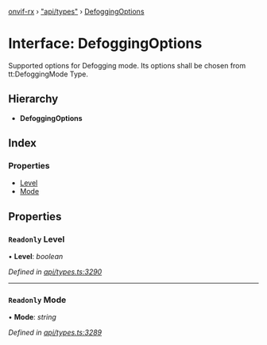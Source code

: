 [onvif-rx](../README.md) › ["api/types"](../modules/_api_types_.md) › [DefoggingOptions](_api_types_.defoggingoptions.md)

# Interface: DefoggingOptions

Supported options for Defogging mode. Its options shall be chosen from tt:DefoggingMode Type.

## Hierarchy

* **DefoggingOptions**

## Index

### Properties

* [Level](_api_types_.defoggingoptions.md#readonly-level)
* [Mode](_api_types_.defoggingoptions.md#readonly-mode)

## Properties

### `Readonly` Level

• **Level**: *boolean*

*Defined in [api/types.ts:3290](https://github.com/patrickmichalina/onvif-rx/blob/3e9b152/src/api/types.ts#L3290)*

___

### `Readonly` Mode

• **Mode**: *string*

*Defined in [api/types.ts:3289](https://github.com/patrickmichalina/onvif-rx/blob/3e9b152/src/api/types.ts#L3289)*
